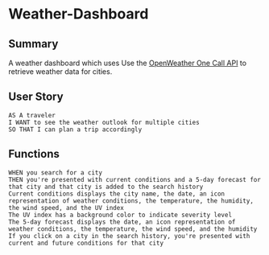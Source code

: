# Weather-Dashboard

## Summary

A weather dashboard which uses Use the [OpenWeather One Call API](https://openweathermap.org/api/one-call-api) to retrieve weather data for cities.

## User Story

```
AS A traveler
I WANT to see the weather outlook for multiple cities
SO THAT I can plan a trip accordingly
```

## Functions

```
WHEN you search for a city
THEN you're presented with current conditions and a 5-day forecast for that city and that city is added to the search history
Current conditions displays the city name, the date, an icon representation of weather conditions, the temperature, the humidity, the wind speed, and the UV index
The UV index has a background color to indicate severity level
The 5-day forecast displays the date, an icon representation of weather conditions, the temperature, the wind speed, and the humidity
If you click on a city in the search history, you're presented with current and future conditions for that city
```